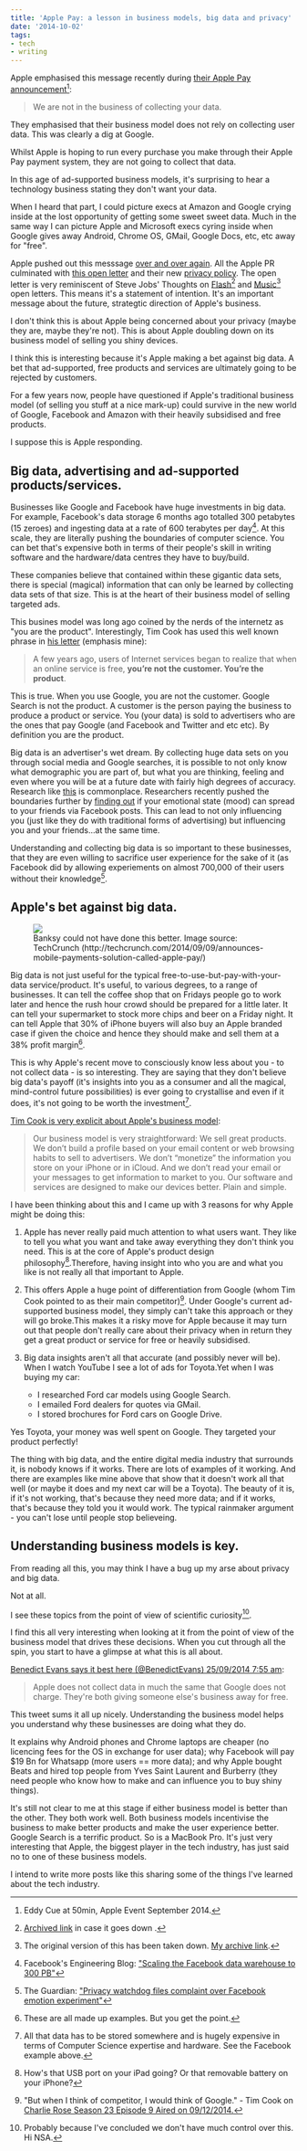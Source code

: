 ```yaml
---
title: 'Apple Pay: a lesson in business models, big data and privacy'
date: '2014-10-02'
tags:
- tech
- writing
---
```


Apple emphasised this message recently during 
[their Apple Pay announcement][1][^1]:

> We are not in the business of collecting your data.

They emphasised that their business model does not rely on collecting user data. This was clearly a dig at Google.

Whilst Apple is hoping to run every purchase you make through their Apple Pay payment system, they are 
not going to collect that data.

In this age of ad-supported business models, it's surprising to hear a technology business stating they 
don't want your data.

When I heard that part, I could picture execs at Amazon and Google crying inside at the lost opportunity of getting some sweet sweet data. Much in the same way I can picture Apple and Microsoft execs cyring inside when Google gives away Android, Chrome OS, GMail, Google Docs, etc, etc away for "free".

Apple pushed out this messsage [over and over again][2]. All the Apple PR culminated with [this open letter][3] and their new 
[privacy policy][4]. The open letter is very reminiscent of Steve Jobs' Thoughts on [Flash][5][^2] and [Music][7][^3] open letters. This means it's a statement of intention. It's an important message about the future, strategtic direction of Apple's business.

I don't think this is about Apple being concerned about your privacy (maybe they are, maybe they're not). This is about Apple doubling down on its business model of selling you shiny devices.

I think this is interesting because it's Apple making a bet 
against big data. A bet that ad-supported, free products and services are ultimately going to be rejected by customers.

For a few years now, people have questioned if Apple's traditional business model (of selling you stuff at a nice mark-up) could survive in the new world of Google, Facebook and Amazon with their heavily subsidised and free products.

I suppose this is Apple responding.

## Big data, advertising and ad-supported products/services.

Businesses like Google and Facebook have huge investments in big data. For example, Facebook's data storage 6 months ago totalled 300 petabytes (15 zeroes) and ingesting data at a rate of 600 terabytes per day[^4]. At this scale, they are literally pushing the boundaries of computer science. You can bet that's expensive both in terms of their people's skill in writing software and the hardware/data centres they have to buy/build.

These companies believe that contained within these gigantic data sets, there is special (magical) information that can only be learned by collecting data sets of that size. This is at the heart of their business model of selling targeted ads.

This busines model was long ago coined by the nerds of the internetz as "you are the product". Interestingly, Tim Cook has used this well known phrase in [his letter][10] (emphasis mine):


> A few years ago, users of Internet services began to realize that when an online service is free, **you’re not the customer. You’re the product**.

This is true. When you use Google, you are not the customer. Google Search is not the product. A customer is the person paying the business to produce a product or service. You (your data) is sold to advertisers who are the ones that pay Google (and Facebook and Twitter and etc etc). By definition you are the product.

Big data is an advertiser's wet dream. By collecting huge data sets on you through social media and Google searches, it is possible to not only know what demographic you are part of, but what you are thinking, feeling and even where you will be at a future date with fairly high degrees of accuracy. Research like 
[this][11] is commonplace. Researchers recently pushed the boundaries further by [finding out][12] if your emotional state (mood) can spread to your friends via Facebook posts. This can lead to not only influencing you (just like they do with traditional forms of advertising) but influencing you 
and your friends…at the same time.

Understanding and collecting big data is so important to these businesses, that they are even willing to sacrifice user experience for the sake of it (as Facebook did by allowing experiements on almost 700,000 of their users without their knowledge[^5].


## Apple's bet against big data.

<p>
<figure>
	<img src="/images/2014/09/apple-pay.jpg" />
	<figcaption> Banksy could not have done this better. Image source: TechCrunch (http://techcrunch.com/2014/09/09/announces-mobile-payments-solution-called-apple-pay/) </figcaption>
</figure>
</p>

Big data is not just useful for the typical free-to-use-but-pay-with-your-data service/product. It's useful, to various degrees, to a range of businesses. It can tell the coffee shop that on Fridays people go to work later and hence the rush hour crowd should be prepared for a little later. It can tell your supermarket to stock more chips and beer on a Friday night. It can tell Apple that 30% of iPhone buyers will also buy an Apple branded case if given the choice and hence they should make and sell them at a 38% profit margin[^6].

This is why Apple's recent move to consciously know 
less about you - to not collect data - is so interesting. They are saying that they don't believe big data's payoff (it's insights into you as a consumer and all the magical, mind-control future possibilities) is ever going to crystallise and even if it does, it's not going to be worth the investment[^7].

[Tim Cook is very explicit about Apple's business model][14]:

> Our business model is very straightforward: We sell great products. We don’t build a profile based on your email content or web browsing habits to sell to advertisers. We don’t “monetize” the information you store on your iPhone or in iCloud. And we don’t read your email or your messages to get information to market to you. Our software and services are designed to make our devices better. Plain and simple.

I have been thinking about this and I came up with 3 reasons for why Apple might be doing this:


1. Apple has never really paid much attention to what users want. They like to tell you what you want and take away everything they don't think you need. This is at the core of Apple's product design philosophy[^8].Therefore, having insight into who you are and what you like is not really all that important to Apple.

2. This offers Apple a huge point of differentiation from Google (whom Tim Cook pointed to as their main competitor)[^9]. Under Google's current ad-supported business model, they simply can't take this approach or they will go broke.This makes it a risky move for Apple because it may turn out that people don't really care about their privacy when in return they get a great product or service for free or heavily subsidised.

3. Big data insights aren't all that accurate (and possibly never will be). When I watch YouTube I see a lot of ads for Toyota.Yet when I was buying my car:
	- I researched Ford car models using Google Search.
	- I emailed Ford dealers for quotes via GMail.
	- I stored brochures for Ford cars on Google Drive.

Yes Toyota, your money was well spent on Google. They targeted your product perfectly!

The thing with big data, and the entire digital media industry that surrounds it, is nobody knows if it works. There are lots of examples of it working. And there are examples like mine above that show that it doesn't work all that well (or maybe it does and my next car will be a Toyota). The beauty of it is, if it's not working, that's because they need more data; and if it works, that's because they told you it would work. The typical rainmaker argument - you can't lose until people stop believeing.

## Understanding business models is key.

From reading all this, you may think I have a bug up my arse about privacy and big data.

Not at all.

I see these topics from the point of view of scientific curiosity[^10].

I find this all very interesting when looking at it from the point of view of the business model that drives these decisions. When you cut through all the spin, you start to have a glimpse at what this is all about.

[Benedict Evans says it best here (@BenedictEvans) 25/09/2014 7:55 am][16]:

> Apple does not collect data in much the same that Google does not charge. They're both giving someone else's business away for free.

This tweet sums it all up nicely. Understanding the business model helps you understand why these businesses are doing what they do.

It explains why Android phones and Chrome laptops are cheaper (no licencing fees for the OS in exchange for user data); why Facebook will pay $19 Bn for Whatsapp (more users == more data); and why Apple bought Beats and hired top people from Yves Saint Laurent and Burberry (they need people who know how to make and can influence you to buy shiny things).

It's still not clear to me at this stage if either business model is better than the other. They both work well. Both business models incentivise the business to make better products and make the user experience better. Google Search is a terrific product. So is a MacBook Pro. It's just very interesting that Apple, the biggest player in the tech industry, has just said no to one of these business models.

I intend to write more posts like this sharing some of the things I've learned about the tech industry.

[^1]:	Eddy Cue at 50min, Apple Event September 2014. 

[^2]:	[Archived link][6] in case it goes down .

[^3]:	The original version of this has been taken down. [My archive link][8]. 

[^4]:	Facebook's Engineering Blog: ["Scaling the Facebook data warehouse to 300 PB"][9] 

[^5]:	The Guardian: ["Privacy watchdog files complaint over Facebook emotion experiment"][13] 

[^6]:	These are all made up examples. But you get the point. 

[^7]:	All that data has to be stored somewhere and is hugely expensive in terms of Computer Science expertise and hardware. See the Facebook example above. 

[^8]:	How's that USB port on your iPad going? Or that removable battery on your iPhone? 

[^9]:	"But when I think of competitor, I would think of Google." - Tim Cook on [Charlie Rose Season 23 Episode 9 Aired on 09/12/2014.][15] 

[^10]:	Probably because I've concluded we don't have much control over this. Hi NSA. 

[1]:	http://youtu.be/38IqQpwPe7s?t=50m
[2]:	http://www.hulu.com/watch/686851
[3]:	http://www.apple.com/privacy
[4]:	http://www.apple.com/privacy/privacy-policy/
[5]:	http://www.apple.com/hotnews/thoughts-on-flash/
[6]:	/images/custom/ThoughtsOnFlash.html
[7]:	https://web.archive.org/web/20070208225127/http://www.apple.com/hotnews/thoughtsonmusic
[8]:	/images/custom/ThoughtsOnMusic.html
[9]:	https://code.facebook.com/posts/229861827208629/scaling-the-facebook-data-warehouse-to-300-pb/
[10]:	http://www.apple.com/privacy/
[11]:	http://www.pnas.org/content/110/15/5802
[12]:	http://www.pnas.org/content/111/24/8788.full
[13]:	http://www.theguardian.com/technology/2014/jul/04/privacy-watchdog-files-complaint-over-facebook-emotion-experiment
[14]:	http://www.apple.com/privacy/
[15]:	http://www.hulu.com/watch/686851
[16]:	https://twitter.com/BenedictEvans/status/514895987312046080